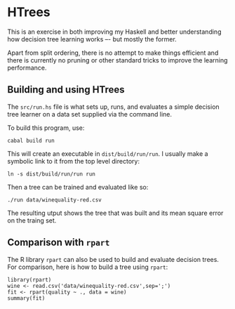 # HTrees

This is an exercise in both improving my Haskell and better understanding how 
decision tree learning works –- but mostly the former.

Apart from split ordering, there is no attempt to make things efficient and
there is currently no pruning or other standard tricks to improve the 
learning performance.

## Building and using HTrees

The `src/run.hs` file is what sets up, runs, and evaluates a simple decision 
tree learner on a data set supplied via the command line.

To build this program, use:

	cabal build run

This will create an executable in `dist/build/run/run`. I usually make a 
symbolic link to it from the top level directory:

	ln -s dist/build/run/run run

Then a tree can be trained and evaluated like so:

	./run data/winequality-red.csv

The resulting utput shows the tree that was built and its mean square error
on the traing set.

## Comparison with `rpart`

The R library `rpart` can also be used to build and evaluate decision trees.
For comparison, here is how to build a tree using `rpart`:

	library(rpart)
	wine <- read.csv('data/winequality-red.csv',sep=';')
	fit <- rpart(quality ~ ., data = wine)
	summary(fit)

